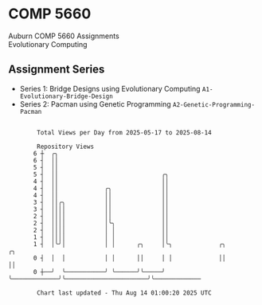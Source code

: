 # COMP 5660
Auburn COMP 5660 Assignments  
Evolutionary Computing

## Assignment Series
- Series 1: Bridge Designs using Evolutionary Computing `A1-Evolutionary-Bridge-Design`
- Series 2: Pacman using Genetic Programming `A2-Genetic-Programming-Pacman`

```

        Total Views per Day from 2025-05-17 to 2025-08-14

        Repository Views
       6 ┼  ╭╮
       6 ┤  ││
       5 ┤  ││
       5 ┤  ││                             ╭╮
       4 ┤  ││                             ││
       4 ┤  ││             ╭╮              ││
       4 ┤  ││             ││              ││
       3 ┤  ││╭╮           ││              ││
       3 ┤  ││││           ││              ││
       2 ┤  ││││           ││              ││
       2 ┤  ││││           │╰╮             ││
       2 ┤  ││││           │ │             ││
       1 ┤  ││││           │ │             ││
       1 ┤  │╰╯│           │ │      ╭╮     │╰╮             ╭╮                       ╭╮
       0 ┤  │  │           │ │      ││     │ │             ││                       ││
       0 ┼──╯  ╰───────────╯ ╰──────╯╰─────╯ ╰─────────────╯╰───────────────────────╯╰─────────────

        Chart last updated - Thu Aug 14 01:00:20 2025 UTC
        
```
